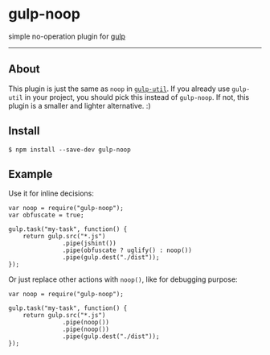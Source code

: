 # gulp-noop
simple no-operation plugin for [gulp](http://gulpjs.com/)

-----

## About
This plugin is just the same as `noop` in [`gulp-util`](https://www.npmjs.com/package/gulp-util).
If you already use `gulp-util` in your project, you should pick this instead of `gulp-noop`.
If not, this plugin is a smaller and lighter alternative. :)


## Install
```SH
$ npm install --save-dev gulp-noop
```


## Example
Use it for inline decisions:

```JS
var noop = require("gulp-noop");
var obfuscate = true;

gulp.task("my-task", function() {
    return gulp.src("*.js")
               .pipe(jshint())
               .pipe(obfuscate ? uglify() : noop())
               .pipe(gulp.dest("./dist"));
});
```

Or just replace other actions with `noop()`, like for debugging purpose:
```JS
var noop = require("gulp-noop");

gulp.task("my-task", function() {
    return gulp.src("*.js")
               .pipe(noop())
               .pipe(noop())
               .pipe(gulp.dest("./dist"));
});
```